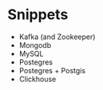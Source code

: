 # Snippets

- Kafka (and Zookeeper)
- Mongodb
- MySQL
- Postegres
- Postegres + Postgis
- Clickhouse
